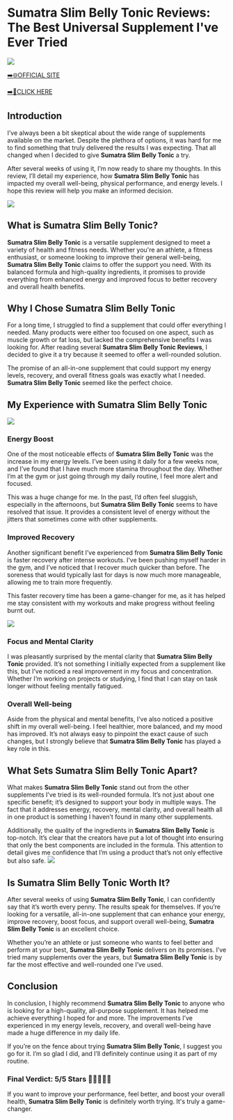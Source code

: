 # Sumatra Slim Belly Tonic Reviews: The Best Universal Supplement I've Ever Tried

[![](https://static.vecteezy.com/system/resources/thumbnails/019/896/014/small/buy-now-gradient-button-with-cart-symbol-buy-now-illustration-png.png)](https://edetoop.top/lander/sugarpreland-1/sssbt.html) 

[➡️🌐OFFICIAL SITE](https://edetoop.top/lander/sugarpreland-1/sssbt.html) 

[➡️🔗CLICK HERE](https://edetoop.top/lander/sugarpreland-1/sssbt.html) 


## Introduction

I’ve always been a bit skeptical about the wide range of supplements available on the market. Despite the plethora of options, it was hard for me to find something that truly delivered the results I was expecting. That all changed when I decided to give **Sumatra Slim Belly Tonic** a try.

After several weeks of using it, I’m now ready to share my thoughts. In this review, I’ll detail my experience, how **Sumatra Slim Belly Tonic** has impacted my overall well-being, physical performance, and energy levels. I hope this review will help you make an informed decision. 

[![](https://wallpapers.com/images/hd/red-order-now-button-udg4jcj4arvn8b0n-2.png)](https://edetoop.top/lander/sugarpreland-1/sssbt.html)  

## What is Sumatra Slim Belly Tonic?

**Sumatra Slim Belly Tonic** is a versatile supplement designed to meet a variety of health and fitness needs. Whether you're an athlete, a fitness enthusiast, or someone looking to improve their general well-being, **Sumatra Slim Belly Tonic** claims to offer the support you need. With its balanced formula and high-quality ingredients, it promises to provide everything from enhanced energy and improved focus to better recovery and overall health benefits.

## Why I Chose Sumatra Slim Belly Tonic

For a long time, I struggled to find a supplement that could offer everything I needed. Many products were either too focused on one aspect, such as muscle growth or fat loss, but lacked the comprehensive benefits I was looking for. After reading several **Sumatra Slim Belly Tonic Reviews**, I decided to give it a try because it seemed to offer a well-rounded solution.

The promise of an all-in-one supplement that could support my energy levels, recovery, and overall fitness goals was exactly what I needed. **Sumatra Slim Belly Tonic** seemed like the perfect choice.

## My Experience with Sumatra Slim Belly Tonic

[![](https://static.vecteezy.com/system/resources/thumbnails/019/896/014/small/buy-now-gradient-button-with-cart-symbol-buy-now-illustration-png.png)](https://edetoop.top/lander/sugarpreland-1/sssbt.html)

### Energy Boost

One of the most noticeable effects of **Sumatra Slim Belly Tonic** was the increase in my energy levels. I’ve been using it daily for a few weeks now, and I’ve found that I have much more stamina throughout the day. Whether I’m at the gym or just going through my daily routine, I feel more alert and focused.

This was a huge change for me. In the past, I’d often feel sluggish, especially in the afternoons, but **Sumatra Slim Belly Tonic** seems to have resolved that issue. It provides a consistent level of energy without the jitters that sometimes come with other supplements.

### Improved Recovery

Another significant benefit I’ve experienced from **Sumatra Slim Belly Tonic** is faster recovery after intense workouts. I’ve been pushing myself harder in the gym, and I’ve noticed that I recover much quicker than before. The soreness that would typically last for days is now much more manageable, allowing me to train more frequently.

This faster recovery time has been a game-changer for me, as it has helped me stay consistent with my workouts and make progress without feeling burnt out.

[![](https://wallpapers.com/images/hd/red-order-now-button-udg4jcj4arvn8b0n-2.png)](https://edetoop.top/lander/sugarpreland-1/sssbt.html)  

### Focus and Mental Clarity

I was pleasantly surprised by the mental clarity that **Sumatra Slim Belly Tonic** provided. It’s not something I initially expected from a supplement like this, but I’ve noticed a real improvement in my focus and concentration. Whether I’m working on projects or studying, I find that I can stay on task longer without feeling mentally fatigued.

### Overall Well-being

Aside from the physical and mental benefits, I’ve also noticed a positive shift in my overall well-being. I feel healthier, more balanced, and my mood has improved. It’s not always easy to pinpoint the exact cause of such changes, but I strongly believe that **Sumatra Slim Belly Tonic** has played a key role in this.

## What Sets Sumatra Slim Belly Tonic Apart?

What makes **Sumatra Slim Belly Tonic** stand out from the other supplements I’ve tried is its well-rounded formula. It’s not just about one specific benefit; it’s designed to support your body in multiple ways. The fact that it addresses energy, recovery, mental clarity, and overall health all in one product is something I haven’t found in many other supplements.

Additionally, the quality of the ingredients in **Sumatra Slim Belly Tonic** is top-notch. It’s clear that the creators have put a lot of thought into ensuring that only the best components are included in the formula. This attention to detail gives me confidence that I’m using a product that’s not only effective but also safe.
[![](https://static.vecteezy.com/system/resources/thumbnails/019/896/014/small/buy-now-gradient-button-with-cart-symbol-buy-now-illustration-png.png)](https://edetoop.top/lander/sugarpreland-1/sssbt.html)
## Is Sumatra Slim Belly Tonic Worth It?

After several weeks of using **Sumatra Slim Belly Tonic**, I can confidently say that it’s worth every penny. The results speak for themselves. If you’re looking for a versatile, all-in-one supplement that can enhance your energy, improve recovery, boost focus, and support overall well-being, **Sumatra Slim Belly Tonic** is an excellent choice.

Whether you’re an athlete or just someone who wants to feel better and perform at your best, **Sumatra Slim Belly Tonic** delivers on its promises. I’ve tried many supplements over the years, but **Sumatra Slim Belly Tonic** is by far the most effective and well-rounded one I’ve used.

## Conclusion

In conclusion, I highly recommend **Sumatra Slim Belly Tonic** to anyone who is looking for a high-quality, all-purpose supplement. It has helped me achieve everything I hoped for and more. The improvements I’ve experienced in my energy levels, recovery, and overall well-being have made a huge difference in my daily life.

If you’re on the fence about trying **Sumatra Slim Belly Tonic**, I suggest you go for it. I’m so glad I did, and I’ll definitely continue using it as part of my routine.

### Final Verdict: 5/5 Stars 🌟🌟🌟🌟🌟

If you want to improve your performance, feel better, and boost your overall health, **Sumatra Slim Belly Tonic** is definitely worth trying. It's truly a game-changer.
